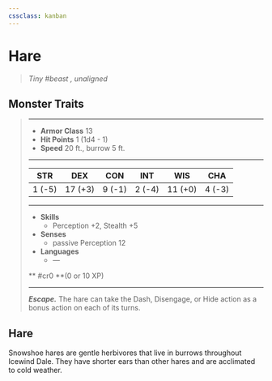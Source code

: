 ```yaml
---
cssclass: kanban
---
```


# Hare
>*Tiny #beast , unaligned*
## Monster Traits
>___
>- **Armor Class** 13
>- **Hit Points** 1 (1d4 - 1)
>- **Speed** 20 ft., burrow 5 ft.
>___
>|STR|DEX|CON|INT|WIS|CHA|
>|:---:|:---:|:---:|:---:|:---:|:---:|
>|1 (-5)|17 (+3)|9 (-1)|2 (-4)|11 (+0)|4 (-3)|
>___
>- **Skills**
>	 - Perception +2, Stealth +5
>- **Senses**
>	 - passive Perception 12
>- **Languages**
>	 - —
>
> ** #cr0 **(0 or 10 XP)
>___
>***Escape.*** The hare can take the Dash, Disengage, or Hide action as a bonus action on each of its turns.
## Hare
Snowshoe hares are gentle herbivores that live in burrows throughout Icewind Dale. They have shorter ears than other hares and are acclimated to cold weather.